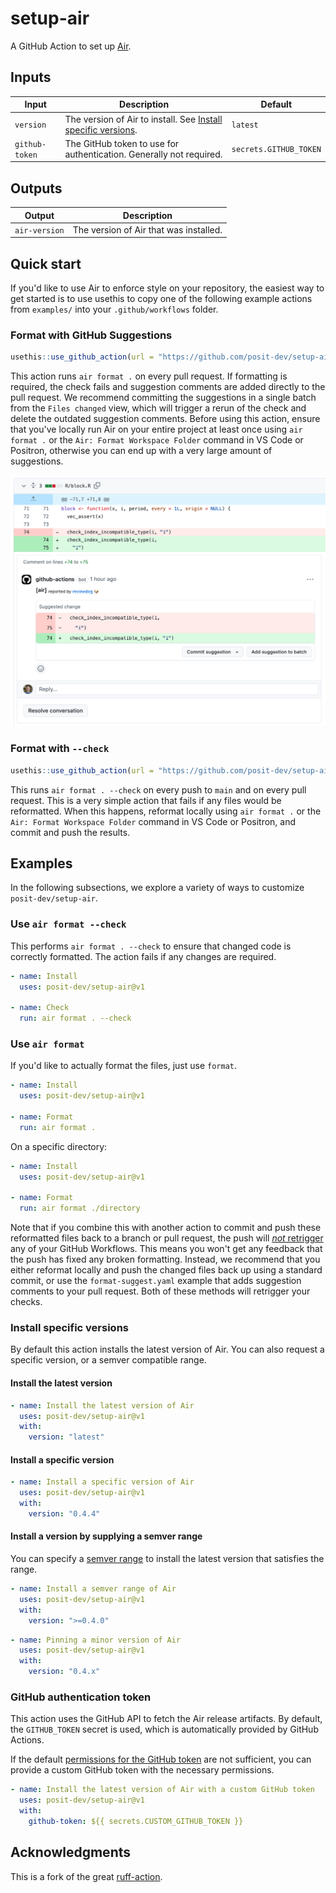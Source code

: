 # setup-air

A GitHub Action to set up [Air](https://github.com/posit-dev/air).

## Inputs

| Input | Description | Default |
|---------------|-------------------------------------------|---------------|
| `version` | The version of Air to install. See [Install specific versions](#install-specific-versions). | `latest` |
| `github-token` | The GitHub token to use for authentication. Generally not required. | `secrets.GITHUB_TOKEN` |

## Outputs

| Output        | Description                            |
|---------------|----------------------------------------|
| `air-version` | The version of Air that was installed. |

## Quick start

If you'd like to use Air to enforce style on your repository, the easiest way to get started is to use usethis to copy one of the following example actions from `examples/` into your `.github/workflows` folder.

### Format with GitHub Suggestions

```r
usethis::use_github_action(url = "https://github.com/posit-dev/setup-air/blob/main/examples/format-suggest.yaml")
```

This action runs `air format .` on every pull request.
If formatting is required, the check fails and suggestion comments are added directly to the pull request.
We recommend committing the suggestions in a single batch from the `Files changed` view, which will trigger a rerun of the check and delete the outdated suggestion comments.
Before using this action, ensure that you've locally run Air on your entire project at least once using `air format .` or the `Air: Format Workspace Folder` command in VS Code or Positron, otherwise you can end up with a very large amount of suggestions.

![](./.github/images/format-suggest-example.png)

### Format with `--check`

```r
usethis::use_github_action(url = "https://github.com/posit-dev/setup-air/blob/main/examples/format-check.yaml")
```

This runs `air format . --check` on every push to `main` and on every pull request.
This is a very simple action that fails if any files would be reformatted.
When this happens, reformat locally using `air format .` or the `Air: Format Workspace Folder` command in VS Code or Positron, and commit and push the results.

## Examples

In the following subsections, we explore a variety of ways to customize `posit-dev/setup-air`.

### Use `air format --check`

This performs `air format . --check` to ensure that changed code is correctly formatted.
The action fails if any changes are required.

``` yaml
- name: Install
  uses: posit-dev/setup-air@v1

- name: Check
  run: air format . --check
```

### Use `air format`

If you'd like to actually format the files, just use `format`.

``` yaml
- name: Install
  uses: posit-dev/setup-air@v1

- name: Format
  run: air format .
```

On a specific directory:

``` yaml
- name: Install
  uses: posit-dev/setup-air@v1

- name: Format
  run: air format ./directory
```

Note that if you combine this with another action to commit and push these reformatted files back to a branch or pull request, the push will [_not_ retrigger](https://github.com/orgs/community/discussions/25702) any of your GitHub Workflows.
This means you won't get any feedback that the push has fixed any broken formatting.
Instead, we recommend that you either reformat locally and push the changed files back up using a standard commit, or use the `format-suggest.yaml` example that adds suggestion comments to your pull request.
Both of these methods will retrigger your checks.

### Install specific versions

By default this action installs the latest version of Air.
You can also request a specific version, or a semver compatible range.

#### Install the latest version

``` yaml
- name: Install the latest version of Air
  uses: posit-dev/setup-air@v1
  with:
    version: "latest"
```

#### Install a specific version

``` yaml
- name: Install a specific version of Air
  uses: posit-dev/setup-air@v1
  with:
    version: "0.4.4"
```

#### Install a version by supplying a semver range

You can specify a [semver range](https://github.com/npm/node-semver?tab=readme-ov-file#ranges) to install the latest version that satisfies the range.

``` yaml
- name: Install a semver range of Air
  uses: posit-dev/setup-air@v1
  with:
    version: ">=0.4.0"
```

``` yaml
- name: Pinning a minor version of Air
  uses: posit-dev/setup-air@v1
  with:
    version: "0.4.x"
```

### GitHub authentication token

This action uses the GitHub API to fetch the Air release artifacts.
By default, the `GITHUB_TOKEN` secret is used, which is automatically provided by GitHub Actions.

If the default [permissions for the GitHub token](https://docs.github.com/en/actions/security-for-github-actions/security-guides/automatic-token-authentication#permissions-for-the-github_token) are not sufficient, you can provide a custom GitHub token with the necessary permissions.

``` yaml
- name: Install the latest version of Air with a custom GitHub token
  uses: posit-dev/setup-air@v1
  with:
    github-token: ${{ secrets.CUSTOM_GITHUB_TOKEN }}
```

## Acknowledgments

This is a fork of the great [ruff-action](https://github.com/astral-sh/ruff-action).
